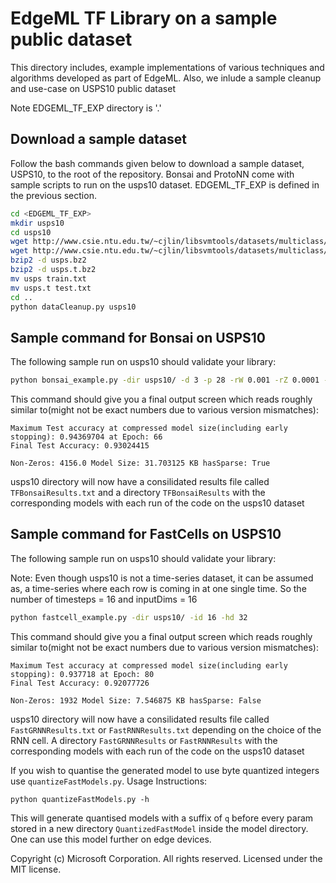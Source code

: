 # EdgeML TF Library on a sample public dataset

This directory includes, example implementations of various techniques and algorithms developed as
part of EdgeML. Also, we inlude a sample cleanup and use-case on USPS10 public dataset

Note EDGEML_TF_EXP directory is '.'

## Download a sample dataset
Follow the bash commands given below to download a sample dataset, USPS10, to the root of the repository. Bonsai and ProtoNN come with sample scripts to run on the usps10 dataset. EDGEML_TF_EXP is defined in the previous section.

```bash
cd <EDGEML_TF_EXP>
mkdir usps10
cd usps10
wget http://www.csie.ntu.edu.tw/~cjlin/libsvmtools/datasets/multiclass/usps.bz2
wget http://www.csie.ntu.edu.tw/~cjlin/libsvmtools/datasets/multiclass/usps.t.bz2
bzip2 -d usps.bz2
bzip2 -d usps.t.bz2
mv usps train.txt
mv usps.t test.txt
cd ..
python dataCleanup.py usps10
```

## Sample command for Bonsai on USPS10
The following sample run on usps10 should validate your library:

```bash
python bonsai_example.py -dir usps10/ -d 3 -p 28 -rW 0.001 -rZ 0.0001 -rV 0.001 -rT 0.001 -sZ 0.2 -sW 0.3 -sV 0.3 -sT 0.62 -e 100 -s 1
```
This command should give you a final output screen which reads roughly similar to(might not be exact numbers due to various version mismatches):
```
Maximum Test accuracy at compressed model size(including early stopping): 0.94369704 at Epoch: 66
Final Test Accuracy: 0.93024415

Non-Zeros: 4156.0 Model Size: 31.703125 KB hasSparse: True
```

usps10 directory will now have a consilidated results file called `TFBonsaiResults.txt` and a directory `TFBonsaiResults` with the corresponding models with each run of the code on the usps10 dataset


## Sample command for FastCells on USPS10
The following sample run on usps10 should validate your library:

Note: Even though usps10 is not a time-series dataset, it can be assumed as, a time-series where each row is coming in at one single time.
So the number of timesteps = 16 and inputDims = 16

```bash
python fastcell_example.py -dir usps10/ -id 16 -hd 32
```
This command should give you a final output screen which reads roughly similar to(might not be exact numbers due to various version mismatches):

```
Maximum Test accuracy at compressed model size(including early stopping): 0.937718 at Epoch: 80
Final Test Accuracy: 0.92077726

Non-Zeros: 1932 Model Size: 7.546875 KB hasSparse: False
```
usps10 directory will now have a consilidated results file called `FastGRNNResults.txt` or `FastRNNResults.txt` depending on the choice of the RNN cell.
A directory `FastGRNNResults` or `FastRNNResults` with the corresponding models with each run of the code on the usps10 dataset

If you wish to quantise the generated model to use byte quantized integers use `quantizeFastModels.py`. Usage Instructions:

```
python quantizeFastModels.py -h
```

This will generate quantised models with a suffix of `q` before every param stored in a new directory `QuantizedFastModel` inside the model directory.
One can use this model further on edge devices.


Copyright (c) Microsoft Corporation. All rights reserved. 
Licensed under the MIT license.
